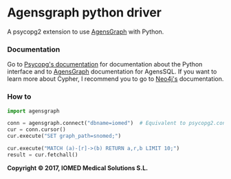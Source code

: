# Agensgraph python driver

A psycopg2 extension to use [AgensGraph][1] with Python.

### Documentation

Go to [Psycopg's documentation][2] for documentation about the Python interface and to [AgensGraph][1] documentation for AgensSQL. If you want to learn more about Cypher, I recommend you to go to [Neo4j's][3] documentation.


### How to 
```python
import agensgraph

conn = agensgraph.connect("dbname=iomed")  # Equivalent to psycopg2.connect
cur = conn.cursor()
cur.execute("SET graph_path=snomed;")

cur.execute("MATCH (a)-[r]->(b) RETURN a,r,b LIMIT 10;")
result = cur.fetchall()

```


**Copyright © 2017, IOMED Medical Solutions S.L.**

[1]: http://bitnine.net/wp-content/uploads/2017/06/html5/main.html
[2]: http://initd.org/psycopg/docs/index.html 
[3]: https://neo4j.com/docs/developer-manual/current/cypher/



